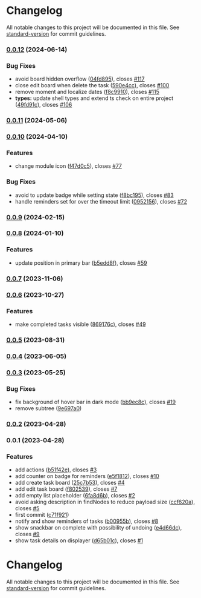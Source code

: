 # Changelog

All notable changes to this project will be documented in this file. See [standard-version](https://github.com/conventional-changelog/standard-version) for commit guidelines.

### [0.0.12](https://github.com/zextras/carbonio-tasks-ui/compare/v0.0.11...v0.0.12) (2024-06-14)


### Bug Fixes

* avoid board hidden overflow ([04fd895](https://github.com/zextras/carbonio-tasks-ui/commit/04fd895d648c6ecb93ccf47a14d869d515f5257a)), closes [#117](https://github.com/zextras/carbonio-tasks-ui/issues/117)
* close edit board when delete the task ([590e4cc](https://github.com/zextras/carbonio-tasks-ui/commit/590e4ccec59e9332107334830aaec700a68796c5)), closes [#100](https://github.com/zextras/carbonio-tasks-ui/issues/100)
* remove moment and localize dates ([f8c9910](https://github.com/zextras/carbonio-tasks-ui/commit/f8c991096d43acb8ca8dd7a83e75c1dfef5a4544)), closes [#115](https://github.com/zextras/carbonio-tasks-ui/issues/115)
* **types:** update shell types and extend ts check on entire project ([49fd91c](https://github.com/zextras/carbonio-tasks-ui/commit/49fd91c799f47bc51eea0a13a7b1b66e54960a22)), closes [#106](https://github.com/zextras/carbonio-tasks-ui/issues/106)

### [0.0.11](https://github.com/zextras/carbonio-tasks-ui/compare/v0.0.10...v0.0.11) (2024-05-06)

### [0.0.10](https://github.com/zextras/carbonio-tasks-ui/compare/v0.0.9...v0.0.10) (2024-04-10)


### Features

* change module icon ([f47d0c5](https://github.com/zextras/carbonio-tasks-ui/commit/f47d0c527ad1c7024811cae87f6773326a593df5)), closes [#77](https://github.com/zextras/carbonio-tasks-ui/issues/77)


### Bug Fixes

* avoid to update badge while setting state ([f8bc195](https://github.com/zextras/carbonio-tasks-ui/commit/f8bc195467ff38cc4b156fc0d2fcc26f821828de)), closes [#83](https://github.com/zextras/carbonio-tasks-ui/issues/83)
* handle reminders set for over the timeout limit ([0952156](https://github.com/zextras/carbonio-tasks-ui/commit/09521564671a46ac8a845c6c09dfec5f00cab5a5)), closes [#72](https://github.com/zextras/carbonio-tasks-ui/issues/72)

### [0.0.9](https://github.com/zextras/carbonio-tasks-ui/compare/v0.0.8...v0.0.9) (2024-02-15)

### [0.0.8](https://github.com/zextras/carbonio-tasks-ui/compare/v0.0.7...v0.0.8) (2024-01-10)


### Features

* update position in primary bar ([b5edd8f](https://github.com/zextras/carbonio-tasks-ui/commit/b5edd8fee158610587fed058da55fe9c94a21352)), closes [#59](https://github.com/zextras/carbonio-tasks-ui/issues/59)

### [0.0.7](https://github.com/zextras/carbonio-tasks-ui/compare/v0.0.6...v0.0.7) (2023-11-06)

### [0.0.6](https://github.com/zextras/carbonio-tasks-ui/compare/v0.0.5...v0.0.6) (2023-10-27)


### Features

* make completed tasks visible ([869176c](https://github.com/zextras/carbonio-tasks-ui/commit/869176cd057f8e730dfcf531ae776dfa833bb58a)), closes [#49](https://github.com/zextras/carbonio-tasks-ui/issues/49)

### [0.0.5](https://github.com/zextras/carbonio-tasks-ui/compare/v0.0.4...v0.0.5) (2023-08-31)

### [0.0.4](https://github.com/zextras/carbonio-tasks-ui/compare/v0.0.3...v0.0.4) (2023-06-05)

### [0.0.3](https://github.com/zextras/carbonio-tasks-ui/compare/v0.0.2...v0.0.3) (2023-05-25)


### Bug Fixes

* fix background of hover bar in dark mode ([bb9ec8c](https://github.com/zextras/carbonio-tasks-ui/commit/bb9ec8c2a200245e1bc786718110cb5a73958fa3)), closes [#19](https://github.com/zextras/carbonio-tasks-ui/issues/19)
* remove subtree ([9e697a0](https://github.com/zextras/carbonio-tasks-ui/commit/9e697a0c2a8a144806a27f21890526b9bc9c448c))

### [0.0.2](https://github.com/zextras/carbonio-tasks-ui/compare/v0.0.1...v0.0.2) (2023-04-28)

### 0.0.1 (2023-04-28)


### Features

* add actions ([b51f42e](https://github.com/zextras/carbonio-tasks-ui/commit/b51f42ec2a2313817ad85e63073a6d723664297c)), closes [#3](https://github.com/zextras/carbonio-tasks-ui/issues/3)
* add counter on badge for reminders ([e5f1812](https://github.com/zextras/carbonio-tasks-ui/commit/e5f1812ff0b68bdc6227c43f6bb4f731d40ddb1d)), closes [#10](https://github.com/zextras/carbonio-tasks-ui/issues/10)
* add create task board ([25c7b53](https://github.com/zextras/carbonio-tasks-ui/commit/25c7b53fc162bcce2f6f4ff06c80025a6271b22a)), closes [#4](https://github.com/zextras/carbonio-tasks-ui/issues/4)
* add edit task board ([f802539](https://github.com/zextras/carbonio-tasks-ui/commit/f80253950578eab3883ed74d9243cdc5995b5f51)), closes [#7](https://github.com/zextras/carbonio-tasks-ui/issues/7)
* add empty list placeholder ([6fa8d6b](https://github.com/zextras/carbonio-tasks-ui/commit/6fa8d6b61151455cdb8825dbd8040f73abd54997)), closes [#2](https://github.com/zextras/carbonio-tasks-ui/issues/2)
* avoid asking description in findNodes to reduce payload size ([ccf620a](https://github.com/zextras/carbonio-tasks-ui/commit/ccf620a34faf9f8a996b8aa0620e6ee85446a7e4)), closes [#5](https://github.com/zextras/carbonio-tasks-ui/issues/5)
* first commit ([c71f921](https://github.com/zextras/carbonio-tasks-ui/commit/c71f9213528f4fcfbcfb29849bf7d1b07aff6cbe))
* notify and show reminders of tasks ([b00955b](https://github.com/zextras/carbonio-tasks-ui/commit/b00955ba55732afa2df864235ac105734c47e8ac)), closes [#8](https://github.com/zextras/carbonio-tasks-ui/issues/8)
* show snackbar on complete with possibility of undoing ([e4d66dc](https://github.com/zextras/carbonio-tasks-ui/commit/e4d66dcb8b9c748920e4773bc39433e6ee3201bd)), closes [#9](https://github.com/zextras/carbonio-tasks-ui/issues/9)
* show task details on displayer ([d65b01c](https://github.com/zextras/carbonio-tasks-ui/commit/d65b01c62f197408c3d6b47c2baff4d426f0d6f7)), closes [#1](https://github.com/zextras/carbonio-tasks-ui/issues/1)

# Changelog

All notable changes to this project will be documented in this file. See [standard-version](https://github.com/conventional-changelog/standard-version) for commit guidelines.
